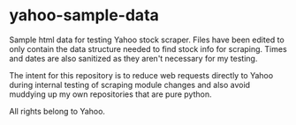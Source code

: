 # yahoo-sample-data

Sample html data for testing Yahoo stock scraper. Files have been edited to only contain the data structure needed to find stock info for scraping. Times and dates are also sanitized as they aren't necessary for my testing.

The intent for this repository is to reduce web requests directly to Yahoo during internal testing of scraping module changes and also avoid muddying up my own repositories that are pure python.

All rights belong to Yahoo.
